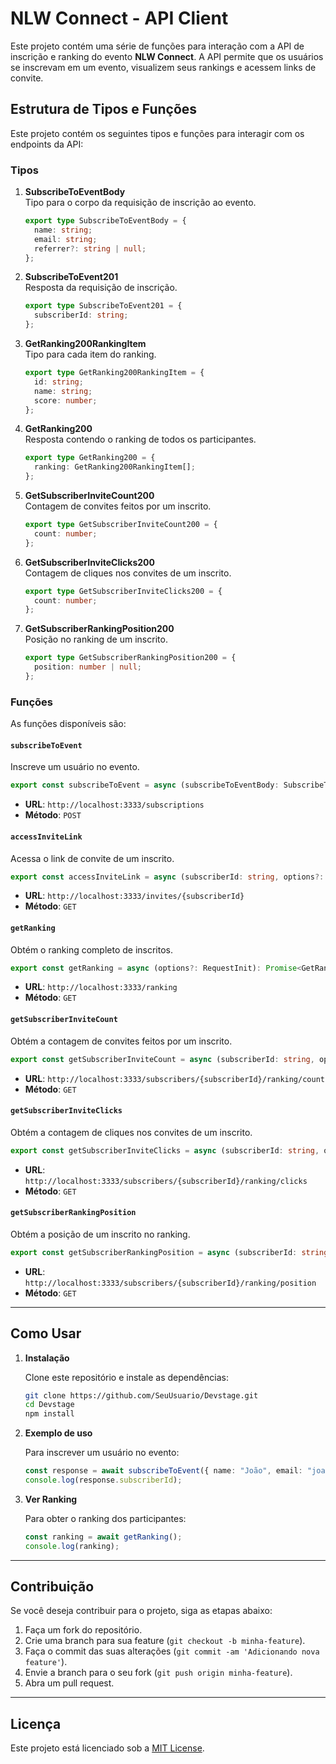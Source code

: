 

# NLW Connect - API Client

Este projeto contém uma série de funções para interação com a API de inscrição e ranking do evento **NLW Connect**. A API permite que os usuários se inscrevam em um evento, visualizem seus rankings e acessem links de convite.

## Estrutura de Tipos e Funções

Este projeto contém os seguintes tipos e funções para interagir com os endpoints da API:

### Tipos

1. **SubscribeToEventBody**  
   Tipo para o corpo da requisição de inscrição ao evento.

   ```typescript
   export type SubscribeToEventBody = {
     name: string;
     email: string;
     referrer?: string | null;
   };
   ```

2. **SubscribeToEvent201**  
   Resposta da requisição de inscrição.

   ```typescript
   export type SubscribeToEvent201 = {
     subscriberId: string;
   };
   ```

3. **GetRanking200RankingItem**  
   Tipo para cada item do ranking.

   ```typescript
   export type GetRanking200RankingItem = {
     id: string;
     name: string;
     score: number;
   };
   ```

4. **GetRanking200**  
   Resposta contendo o ranking de todos os participantes.

   ```typescript
   export type GetRanking200 = {
     ranking: GetRanking200RankingItem[];
   };
   ```

5. **GetSubscriberInviteCount200**  
   Contagem de convites feitos por um inscrito.

   ```typescript
   export type GetSubscriberInviteCount200 = {
     count: number;
   };
   ```

6. **GetSubscriberInviteClicks200**  
   Contagem de cliques nos convites de um inscrito.

   ```typescript
   export type GetSubscriberInviteClicks200 = {
     count: number;
   };
   ```

7. **GetSubscriberRankingPosition200**  
   Posição no ranking de um inscrito.

   ```typescript
   export type GetSubscriberRankingPosition200 = {
     position: number | null;
   };
   ```

### Funções

As funções disponíveis são:

#### `subscribeToEvent`

Inscreve um usuário no evento.

```typescript
export const subscribeToEvent = async (subscribeToEventBody: SubscribeToEventBody, options?: RequestInit): Promise<SubscribeToEvent201>;
```

- **URL**: `http://localhost:3333/subscriptions`
- **Método**: `POST`

#### `accessInviteLink`

Acessa o link de convite de um inscrito.

```typescript
export const accessInviteLink = async (subscriberId: string, options?: RequestInit): Promise<unknown>;
```

- **URL**: `http://localhost:3333/invites/{subscriberId}`
- **Método**: `GET`

#### `getRanking`

Obtém o ranking completo de inscritos.

```typescript
export const getRanking = async (options?: RequestInit): Promise<GetRanking200>;
```

- **URL**: `http://localhost:3333/ranking`
- **Método**: `GET`

#### `getSubscriberInviteCount`

Obtém a contagem de convites feitos por um inscrito.

```typescript
export const getSubscriberInviteCount = async (subscriberId: string, options?: RequestInit): Promise<GetSubscriberInviteCount200>;
```

- **URL**: `http://localhost:3333/subscribers/{subscriberId}/ranking/count`
- **Método**: `GET`

#### `getSubscriberInviteClicks`

Obtém a contagem de cliques nos convites de um inscrito.

```typescript
export const getSubscriberInviteClicks = async (subscriberId: string, options?: RequestInit): Promise<GetSubscriberInviteClicks200>;
```

- **URL**: `http://localhost:3333/subscribers/{subscriberId}/ranking/clicks`
- **Método**: `GET`

#### `getSubscriberRankingPosition`

Obtém a posição de um inscrito no ranking.

```typescript
export const getSubscriberRankingPosition = async (subscriberId: string, options?: RequestInit): Promise<GetSubscriberRankingPosition200>;
```

- **URL**: `http://localhost:3333/subscribers/{subscriberId}/ranking/position`
- **Método**: `GET`

---

## Como Usar

1. **Instalação**

   Clone este repositório e instale as dependências:

   ```bash
   git clone https://github.com/SeuUsuario/Devstage.git
   cd Devstage
   npm install
   ```

2. **Exemplo de uso**

   Para inscrever um usuário no evento:

   ```typescript
   const response = await subscribeToEvent({ name: "João", email: "joao@exemplo.com" });
   console.log(response.subscriberId);
   ```

3. **Ver Ranking**

   Para obter o ranking dos participantes:

   ```typescript
   const ranking = await getRanking();
   console.log(ranking);
   ```

---

## Contribuição

Se você deseja contribuir para o projeto, siga as etapas abaixo:

1. Faça um fork do repositório.
2. Crie uma branch para sua feature (`git checkout -b minha-feature`).
3. Faça o commit das suas alterações (`git commit -am 'Adicionando nova feature'`).
4. Envie a branch para o seu fork (`git push origin minha-feature`).
5. Abra um pull request.

---

## Licença

Este projeto está licenciado sob a [MIT License](LICENSE). 


